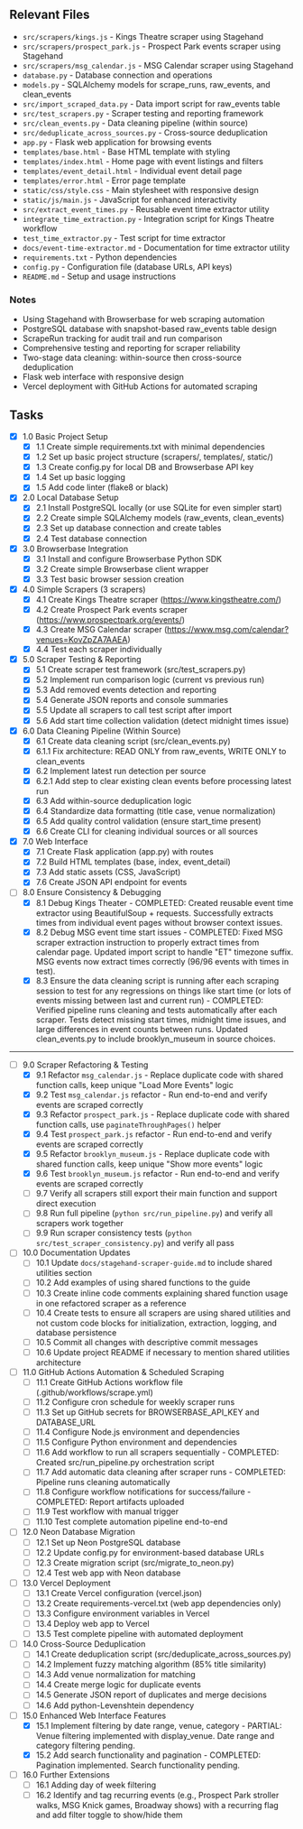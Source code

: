 ## Relevant Files

- `src/scrapers/kings.js` - Kings Theatre scraper using Stagehand
- `src/scrapers/prospect_park.js` - Prospect Park events scraper using Stagehand  
- `src/scrapers/msg_calendar.js` - MSG Calendar scraper using Stagehand
- `database.py` - Database connection and operations
- `models.py` - SQLAlchemy models for scrape_runs, raw_events, and clean_events
- `src/import_scraped_data.py` - Data import script for raw_events table
- `src/test_scrapers.py` - Scraper testing and reporting framework
- `src/clean_events.py` - Data cleaning pipeline (within source)
- `src/deduplicate_across_sources.py` - Cross-source deduplication
- `app.py` - Flask web application for browsing events
- `templates/base.html` - Base HTML template with styling
- `templates/index.html` - Home page with event listings and filters
- `templates/event_detail.html` - Individual event detail page
- `templates/error.html` - Error page template
- `static/css/style.css` - Main stylesheet with responsive design
- `static/js/main.js` - JavaScript for enhanced interactivity
- `src/extract_event_times.py` - Reusable event time extractor utility
- `integrate_time_extraction.py` - Integration script for Kings Theatre workflow
- `test_time_extractor.py` - Test script for time extractor
- `docs/event-time-extractor.md` - Documentation for time extractor utility
- `requirements.txt` - Python dependencies
- `config.py` - Configuration file (database URLs, API keys)
- `README.md` - Setup and usage instructions

### Notes

- Using Stagehand with Browserbase for web scraping automation
- PostgreSQL database with snapshot-based raw_events table design
- ScrapeRun tracking for audit trail and run comparison
- Comprehensive testing and reporting for scraper reliability
- Two-stage data cleaning: within-source then cross-source deduplication
- Flask web interface with responsive design
- Vercel deployment with GitHub Actions for automated scraping

## Tasks

- [x] 1.0 Basic Project Setup
  - [x] 1.1 Create simple requirements.txt with minimal dependencies
  - [x] 1.2 Set up basic project structure (scrapers/, templates/, static/)
  - [x] 1.3 Create config.py for local DB and Browserbase API key
  - [x] 1.4 Set up basic logging
  - [x] 1.5 Add code linter (flake8 or black)
- [x] 2.0 Local Database Setup
  - [x] 2.1 Install PostgreSQL locally (or use SQLite for even simpler start)
  - [x] 2.2 Create simple SQLAlchemy models (raw_events, clean_events)
  - [x] 2.3 Set up database connection and create tables
  - [x] 2.4 Test database connection
- [x] 3.0 Browserbase Integration
  - [x] 3.1 Install and configure Browserbase Python SDK
  - [x] 3.2 Create simple Browserbase client wrapper
  - [x] 3.3 Test basic browser session creation
- [x] 4.0 Simple Scrapers (3 scrapers)
  - [x] 4.1 Create Kings Theatre scraper (https://www.kingstheatre.com/)
  - [x] 4.2 Create Prospect Park events scraper (https://www.prospectpark.org/events/)
  - [x] 4.3 Create MSG Calendar scraper (https://www.msg.com/calendar?venues=KovZpZA7AAEA)
  - [x] 4.4 Test each scraper individually
- [x] 5.0 Scraper Testing & Reporting
  - [x] 5.1 Create scraper test framework (src/test_scrapers.py)
  - [x] 5.2 Implement run comparison logic (current vs previous run)
  - [x] 5.3 Add removed events detection and reporting
  - [x] 5.4 Generate JSON reports and console summaries
  - [x] 5.5 Update all scrapers to call test script after import
  - [x] 5.6 Add start time collection validation (detect midnight times issue)
- [x] 6.0 Data Cleaning Pipeline (Within Source)
  - [x] 6.1 Create data cleaning script (src/clean_events.py)
  - [x] 6.1.1 Fix architecture: READ ONLY from raw_events, WRITE ONLY to clean_events
  - [x] 6.2 Implement latest run detection per source
  - [x] 6.2.1 Add step to clear existing clean events before processing latest run
  - [x] 6.3 Add within-source deduplication logic
  - [x] 6.4 Standardize data formatting (title case, venue normalization)
  - [x] 6.5 Add quality control validation (ensure start_time present)
  - [x] 6.6 Create CLI for cleaning individual sources or all sources
- [x] 7.0 Web Interface
  - [x] 7.1 Create Flask application (app.py) with routes
  - [x] 7.2 Build HTML templates (base, index, event_detail)
  - [x] 7.3 Add static assets (CSS, JavaScript)
  - [x] 7.6 Create JSON API endpoint for events
- [ ] 8.0 Ensure Consistency & Debugging
  - [x] 8.1 Debug Kings Theater - COMPLETED: Created reusable event time extractor using BeautifulSoup + requests. Successfully extracts times from individual event pages without browser context issues.
  - [x] 8.2 Debug MSG event time start issues - COMPLETED: Fixed MSG scraper extraction instruction to properly extract times from calendar page. Updated import script to handle "ET" timezone suffix. MSG events now extract times correctly (96/96 events with times in test).
  - [x] 8.3 Ensure the data cleaning script is running after each scraping session to test for any regressions on things like start time (or lots of events missing between last and current run) - COMPLETED: Verified pipeline runs cleaning and tests automatically after each scraper. Tests detect missing start times, midnight time issues, and large differences in event counts between runs. Updated clean_events.py to include brooklyn_museum in source choices.

--------------------------------------------------------------------------------

- [ ] 9.0 Scraper Refactoring & Testing
  - [x] 9.1 Refactor `msg_calendar.js` - Replace duplicate code with shared function calls, keep unique "Load More Events" logic
  - [x] 9.2 Test `msg_calendar.js` refactor - Run end-to-end and verify events are scraped correctly
  - [x] 9.3 Refactor `prospect_park.js` - Replace duplicate code with shared function calls, use `paginateThroughPages()` helper
  - [x] 9.4 Test `prospect_park.js` refactor - Run end-to-end and verify events are scraped correctly
  - [x] 9.5 Refactor `brooklyn_museum.js` - Replace duplicate code with shared function calls, keep unique "Show more events" logic
  - [x] 9.6 Test `brooklyn_museum.js` refactor - Run end-to-end and verify events are scraped correctly
  - [ ] 9.7 Verify all scrapers still export their main function and support direct execution
  - [ ] 9.8 Run full pipeline (`python src/run_pipeline.py`) and verify all scrapers work together
  - [ ] 9.9 Run scraper consistency tests (`python src/test_scraper_consistency.py`) and verify all pass
- [ ] 10.0 Documentation Updates
  - [ ] 10.1 Update `docs/stagehand-scraper-guide.md` to include shared utilities section
  - [ ] 10.2 Add examples of using shared functions to the guide
  - [ ] 10.3 Create inline code comments explaining shared function usage in one refactored scraper as a reference
  - [ ] 10.4 Create tests to ensure all scrapers are using shared utilities and not custom code blocks for initialization, extraction, logging, and database persistence
  - [ ] 10.5 Commit all changes with descriptive commit messages
  - [ ] 10.6 Update project README if necessary to mention shared utilities architecture
- [ ] 11.0 GitHub Actions Automation & Scheduled Scraping
  - [ ] 11.1 Create GitHub Actions workflow file (.github/workflows/scrape.yml)
  - [ ] 11.2 Configure cron schedule for weekly scraper runs
  - [ ] 11.3 Set up GitHub secrets for BROWSERBASE_API_KEY and DATABASE_URL
  - [ ] 11.4 Configure Node.js environment and dependencies
  - [ ] 11.5 Configure Python environment and dependencies
  - [ ] 11.6 Add workflow to run all scrapers sequentially - COMPLETED: Created src/run_pipeline.py orchestration script
  - [ ] 11.7 Add automatic data cleaning after scraper runs - COMPLETED: Pipeline runs cleaning automatically
  - [ ] 11.8 Configure workflow notifications for success/failure - COMPLETED: Report artifacts uploaded
  - [ ] 11.9 Test workflow with manual trigger
  - [ ] 11.10 Test complete automation pipeline end-to-end
- [ ] 12.0 Neon Database Migration
  - [ ] 12.1 Set up Neon PostgreSQL database
  - [ ] 12.2 Update config.py for environment-based database URLs
  - [ ] 12.3 Create migration script (src/migrate_to_neon.py)
  - [ ] 12.4 Test web app with Neon database
- [ ] 13.0 Vercel Deployment
  - [ ] 13.1 Create Vercel configuration (vercel.json)
  - [ ] 13.2 Create requirements-vercel.txt (web app dependencies only)
  - [ ] 13.3 Configure environment variables in Vercel
  - [ ] 13.4 Deploy web app to Vercel
  - [ ] 13.5 Test complete pipeline with automated deployment
- [ ] 14.0 Cross-Source Deduplication
  - [ ] 14.1 Create deduplication script (src/deduplicate_across_sources.py)
  - [ ] 14.2 Implement fuzzy matching algorithm (85% title similarity)
  - [ ] 14.3 Add venue normalization for matching
  - [ ] 14.4 Create merge logic for duplicate events
  - [ ] 14.5 Generate JSON report of duplicates and merge decisions
  - [ ] 14.6 Add python-Levenshtein dependency
- [ ] 15.0 Enhanced Web Interface Features
  - [x] 15.1 Implement filtering by date range, venue, category - PARTIAL: Venue filtering implemented with display_venue. Date range and category filtering pending.
  - [x] 15.2 Add search functionality and pagination - COMPLETED: Pagination implemented. Search functionality pending.
- [ ] 16.0 Further Extensions
  - [ ] 16.1 Adding day of week filtering
  - [ ] 16.2 Identify and tag recurring events (e.g., Prospect Park stroller walks, MSG Knick games, Broadway shows) with a recurring flag and add filter toggle to show/hide them
